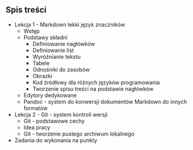 ## Spis treści

- Lekcja 1 - Markdown lekki język znaczników
  - Wstęp
  - Podstawy składni
    - Definiowanie nagłówków
    - Definiowanie list
    - Wyróżnianie tekstu
    - Tabele
    - Odnośniki do zasobów
    - Obrazki
    - Kod źródłowy dla różnych języków programowania
    - Tworzenie spisu treści na podstawie nagłówków
  - Edytory dedykowane
  - Pandoc - system do konwersji dokumentów Markdown do innych formatów
- Lekcja 2 - Git - system kontroli wersji
  - Git - podstawowe cechy
  - Idea pracy
  - Git - tworzenie pustego archiwum lokalnego
- Zadania do wykonania na punkty
